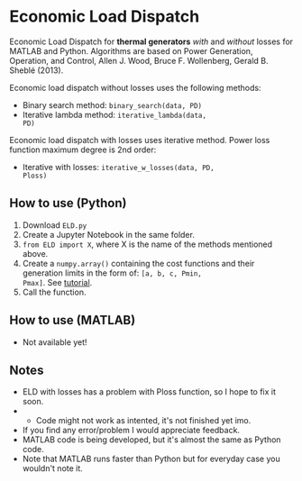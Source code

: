 # Economic Load Dispatch

Economic Load Dispatch for **thermal generators** *with* and *without* losses for MATLAB and Python. Algorithms are based on Power Generation, Operation, and Control, Allen J. Wood, Bruce F. Wollenberg, Gerald B. Sheblé (2013).

Economic load dispatch without losses uses the following methods:
* Binary search method: <code>binary_search(data, PD)</code>
* Iterative lambda method: <code>iterative_lambda(data, PD)</code>

Economic load dispatch with losses uses iterative method. Power loss function maximum degree is 2nd order:
* Iterative with losses: <code>iterative_w_losses(data, PD, Ploss)</code>

## How to use (Python)
1. Download <code>ELD.py</code>
2. Create a Jupyter Notebook in the same folder.
3. <code>from ELD import X</code>, where X is the name of the methods mentioned above.
4. Create a <code>numpy.array()</code> containing the cost functions and their generation limits in the form of: <code>[a, b, c, Pmin, Pmax]</code>. See [tutorial](https://github.com/kypexfly/economic-load-dispatch/blob/master/ELD%20Python/tutorial.ipynb).
5. Call the function.

## How to use (MATLAB)
* Not available yet!

## Notes
* ELD with losses has a problem with Ploss function, so I hope to fix it soon.
* * Code might not work as intented, it's not finished yet imo.
* If you find any error/problem I would appreciate feedback.
* MATLAB code is being developed, but it's almost the same as Python code. 
* Note that MATLAB runs faster than Python but for everyday case you wouldn't note it.
